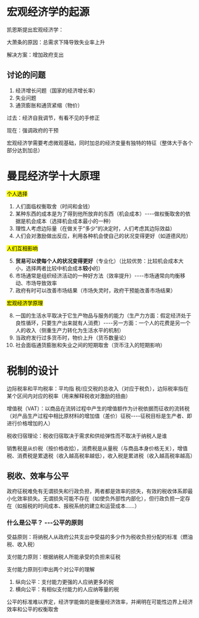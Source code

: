 # 宏观经济学的起源
凯恩斯提出宏观经济学：

大萧条的原因：总需求下降导致失业率上升

解决方案：增加政府支出

## 讨论的问题
1. 经济增长问题（国家的经济增长率）
2. 失业问题
3. 通货膨胀和通货紧缩（物价）

过去：经济自我调节，有看不见的手修正

现在：强调政府的干预

宏观经济学需要考虑微观基础，同时加总的经济变量有独特的特征（整体大于各个部分达到加总）
# 曼昆经济学十大原理
<mark>个人选择<mark>

1. 人们面临权衡取舍（时间和金钱）
2. 某种东西的成本是为了得到他所放弃的东西（机会成本）----做权衡取舍的依据是机会成本（选择机会成本最小的一种）
3. 理性人考虑边际量（在做关于“多少”的决定时，人们考虑其边际效益）
4. 人们会对激励做出反应，利用各种机会使自己的状况变得更好（如道德风险）

<mark>人们互相影响<mark>

5. __贸易可以使每个人的状况变得更好__（专业化）（比较优势：比较机会成本大小，选择两者比较中机会成本**较小**的）
6. 市场通常是组织经济活动的一种好方法（效率提升）----市场通常向均衡移动、市场导致效率
7. 政府有时可以改善市场结果（市场失灵时，政府干预能改善市场结果）
  
<mark>宏观经济学原理<mark>

8. 一国的生活水平取决于它生产物品与服务的能力（生产力方面：假定经济处于良性循环，只要生产出来就有人消费）----另一方面：一个人的花费是另一个人的收入（侧重生产力转化为生活水平的机制）
9. 当政府发行过多货币时，物价上升（货币数量论）
10. 社会面临通货膨胀和失业之间的短期取舍（货币注入的短期影响）
# 税制的设计
边际税率和平均税率：平均指 税/应交税的总收入（对应于税负），边际税率指在某个区间内对应的税率（用来解释税收对激励的扭曲）

增值税（VAT）：以商品在流转过程中产生的增值额作为计税依据而征收的流转税（对产品生产过程中相比原材料的增加值（差价）征税----征税目标是生产者、即进行价格增加的人）

税收归宿理论：税收归宿取决于需求和供给弹性而不取决于纳税人是谁

销售税是从价税（按价格收拾），消费税是从量税（与商品本身价格无关），增值税、消费税是累退税（收入越高税率越低），收入税是累进税（收入越高税率越高）

## 税收、效率与公平
政府征税难免有无谓损失和行政负担，两者都是效率的损失，有效的税收体系即最小化效率损失。无谓损失可能不存在（如使负外部性内部化），但行政负担一定存在（如报税的时间成本、报税系统的建立和运营成本……）

### 什么是公平？ ---公平的原则

受益原则：将纳税人从政府公共支出中受益的多少作为税收负担分配的标准（燃油税、收入税）

支付能力原则：根据纳税人所能承受的负担来征税

支付能力原则引申出两个对公平的理解

1. 纵向公平：支付能力更强的人应纳更多的税
2. 横向公平：有相似支付能力的人应纳等量的税

公平的标准难以界定，经济学能做的是衡量经济效率，并阐明在可能性边界上经济效率和公平的权衡取舍


